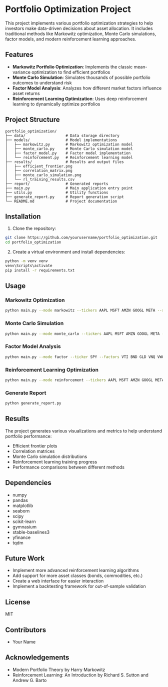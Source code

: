 # Portfolio Optimization Project

This project implements various portfolio optimization strategies to help investors make data-driven decisions about asset allocation. It includes traditional methods like Markowitz optimization, Monte Carlo simulations, factor models, and modern reinforcement learning approaches.

## Features

- **Markowitz Portfolio Optimization**: Implements the classic mean-variance optimization to find efficient portfolios
- **Monte Carlo Simulation**: Simulates thousands of possible portfolio outcomes to understand risk
- **Factor Model Analysis**: Analyzes how different market factors influence asset returns
- **Reinforcement Learning Optimization**: Uses deep reinforcement learning to dynamically optimize portfolios

## Project Structure

```
portfolio_optimization/
├── data/                  # Data storage directory
├── models/                # Model implementations
│   ├── markowitz.py       # Markowitz optimization model
│   ├── monte_carlo.py     # Monte Carlo simulation model
│   ├── factor_model.py    # Factor model implementation
│   └── reinforcement.py   # Reinforcement learning model
├── results/               # Results and output files
│   ├── efficient_frontier.png
│   ├── correlation_matrix.png
│   ├── monte_carlo_simulation.png
│   └── rl_training_results.csv
├── report/                # Generated reports
├── main.py                # Main application entry point
├── utils.py               # Utility functions
├── generate_report.py     # Report generation script
└── README.md              # Project documentation
```

## Installation

1. Clone the repository:
```bash
git clone https://github.com/yourusername/portfolio_optimization.git
cd portfolio_optimization
```

2. Create a virtual environment and install dependencies:
```bash
python -m venv venv
venv\Scripts\activate
pip install -r requirements.txt
```

## Usage

### Markowitz Optimization

```bash
python main.py --mode markowitz --tickers AAPL MSFT AMZN GOOGL META --start_date 2018-01-01
```

### Monte Carlo Simulation

```bash
python main.py --mode monte_carlo --tickers AAPL MSFT AMZN GOOGL META --start_date 2018-01-01
```

### Factor Model Analysis

```bash
python main.py --mode factor --ticker SPY --factors VTI BND GLD VNQ VWO --start_date 2018-01-01
```

### Reinforcement Learning Optimization

```bash
python main.py --mode reinforcement --tickers AAPL MSFT AMZN GOOGL META --start_date 2018-01-01
```

### Generate Report

```bash
python generate_report.py
```

## Results

The project generates various visualizations and metrics to help understand portfolio performance:

- Efficient frontier plots
- Correlation matrices
- Monte Carlo simulation distributions
- Reinforcement learning training progress
- Performance comparisons between different methods

## Dependencies

- numpy
- pandas
- matplotlib
- seaborn
- scipy
- scikit-learn
- gymnasium
- stable-baselines3
- yfinance
- tqdm

## Future Work

- Implement more advanced reinforcement learning algorithms
- Add support for more asset classes (bonds, commodities, etc.)
- Create a web interface for easier interaction
- Implement a backtesting framework for out-of-sample validation

## License

MIT

## Contributors

- Your Name

## Acknowledgements

- Modern Portfolio Theory by Harry Markowitz
- Reinforcement Learning: An Introduction by Richard S. Sutton and Andrew G. Barto
